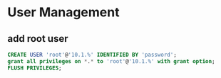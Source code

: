 # User Management

## add root user

```sql
CREATE USER 'root'@'10.1.%' IDENTIFIED BY 'password';
grant all privileges on *.* to 'root'@'10.1.%' with grant option;
FLUSH PRIVILEGES;
```



